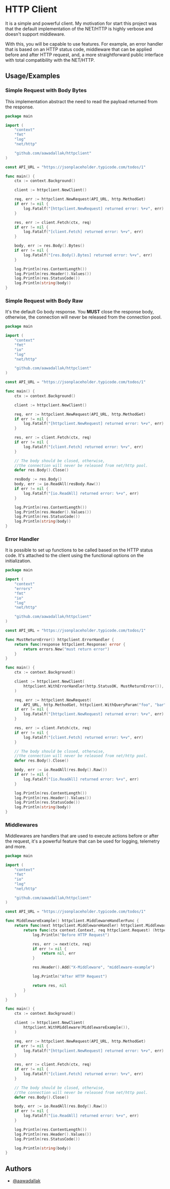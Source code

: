 
# HTTP Client

It is a simple and powerful client. My motivation for start this project was that the default implementation of the NET/HTTP is highly verbose and doesn't support middleware.

With this, you will be capable to use features. For example, an error handler that is based on an HTTP status code, middleware that can be applied before and after HTTP request, and, a more straightforward public interface with total compatibility with the NET/HTTP.

## Usage/Examples

### Simple Request with Body Bytes
This implementation abstract the need to read the payload returned from the response. 

```go
package main

import (
	"context"
	"fmt"
	"log"
	"net/http"

	"github.com/aawadallak/httpclient"
)

const API_URL = "https://jsonplaceholder.typicode.com/todos/1"

func main() {
	ctx := context.Background()

	client := httpclient.NewClient()

	req, err := httpclient.NewRequest(API_URL, http.MethodGet)
	if err != nil {
		log.Fatalf("[httpclient.NewRequest] returned error: %+v", err)
	}

	res, err := client.Fetch(ctx, req)
	if err != nil {
		log.Fatalf("[client.Fetch] returned error: %+v", err)
	}

	body, err := res.Body().Bytes()
	if err != nil {
		log.Fatalf("[res.Body().Bytes] returned error: %+v", err)
	}

	log.Println(res.ContentLength())
	log.Println(res.Header().Values())
	log.Println(res.StatusCode())
	log.Println(string(body))
}
```

### Simple Request with Body Raw
It's the default Go body response. You **MUST** close the response body, 
otherwise, the connection will never be released from the connection pool. 

```go
package main

import (
	"context"
	"fmt"
	"io"
	"log"
	"net/http"

	"github.com/aawadallak/httpclient"
)

const API_URL = "https://jsonplaceholder.typicode.com/todos/1"

func main() {
	ctx := context.Background()

	client := httpclient.NewClient()

	req, err := httpclient.NewRequest(API_URL, http.MethodGet)
	if err != nil {
		log.Fatalf("[httpclient.NewRequest] returned error: %+v", err)
	}

	res, err := client.Fetch(ctx, req)
	if err != nil {
		log.Fatalf("[client.Fetch] returned error: %+v", err)
	}

	// The body should be closed, otherwise,
	//the connection will never be released from net/http pool.
	defer res.Body().Close()

	resBody := res.Body()
	body, err := io.ReadAll(resBody.Raw())
	if err != nil {
		log.Fatalf("[io.ReadAll] returned error: %+v", err)
	}

	log.Println(res.ContentLength())
	log.Println(res.Header().Values())
	log.Println(res.StatusCode())
	log.Println(string(body))
}
```

### Error Handler
It is possible to set up functions to be called based on the HTTP status code. 
It's attached to the client using the functional options on the initialization. 

```go
package main

import (
	"context"
	"errors"
	"fmt"
	"io"
	"log"
	"net/http"

	"github.com/aawadallak/httpclient"
)

const API_URL = "https://jsonplaceholder.typicode.com/todos/1"

func MustReturnError() httpclient.ErrorHandler {
	return func(response httpclient.Response) error {
		return errors.New("must return error")
	}
}

func main() {
	ctx := context.Background()

	client := httpclient.NewClient(
		httpclient.WithErrorHandler(http.StatusOK, MustReturnError()),
	)

	req, err := httpclient.NewRequest(
		API_URL, http.MethodGet, httpclient.WithQueryParam("foo", "bar"))
	if err != nil {
		log.Fatalf("[httpclient.NewRequest] returned error: %+v", err)
	}

	res, err := client.Fetch(ctx, req)
	if err != nil {
		log.Fatalf("[client.Fetch] returned error: %+v", err)
	}

	// The body should be closed, otherwise,
	//the connection will never be released from net/http pool.
	defer res.Body().Close()

	body, err := io.ReadAll(res.Body().Raw())
	if err != nil {
		log.Fatalf("[io.ReadAll] returned error: %+v", err)
	}

	log.Println(res.ContentLength())
	log.Println(res.Header().Values())
	log.Println(res.StatusCode())
	log.Println(string(body))
}
```

### Middlewares
Middlewares are handlers that are used to execute actions before or after the request, 
it's a powerful feature that can be used for logging, telemetry and more. 

```go
package main

import (
	"context"
	"fmt"
	"io"
	"log"
	"net/http"

	"github.com/aawadallak/httpclient"
)

const API_URL = "https://jsonplaceholder.typicode.com/todos/1"

func MiddlewareExample() httpclient.MiddlewareHandlerFunc {
	return func(next httpclient.MiddlewareHandler) httpclient.MiddlewareHandler {
		return func(ctx context.Context, req httpclient.Request) (httpclient.Response, error) {
			log.Println("Before HTTP Request")

			res, err := next(ctx, req)
			if err != nil {
				return nil, err
			}

			res.Header().Add("X-Middleware", "middleware-example")

			log.Println("After HTTP Request")

			return res, nil
		}
	}
}

func main() {
	ctx := context.Background()

	client := httpclient.NewClient(
		httpclient.WithMiddleware(MiddlewareExample()),
	)

	req, err := httpclient.NewRequest(API_URL, http.MethodGet)
	if err != nil {
		log.Fatalf("[httpclient.NewRequest] returned error: %+v", err)
	}

	res, err := client.Fetch(ctx, req)
	if err != nil {
		log.Fatalf("[client.Fetch] returned error: %+v", err)
	}

	// The body should be closed, otherwise,
	//the connection will never be released from net/http pool.
	defer res.Body().Close()

	body, err := io.ReadAll(res.Body().Raw())
	if err != nil {
		log.Fatalf("[io.ReadAll] returned error: %+v", err)
	}

	log.Println(res.ContentLength())
	log.Println(res.Header().Values())
	log.Println(res.StatusCode())

	log.Println(string(body))
}
```
## Authors

- [@aawadallak](https://www.github.com/aawadallak)

